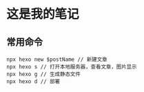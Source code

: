 # 这是我的笔记

## 常用命令

```shell
npx hexo new $postName // 新建文章
npx hexo s // 打开本地服务器，查看文章，图片显示
npx hexo g // 生成静态文件
npx hexo d // 部署
```
